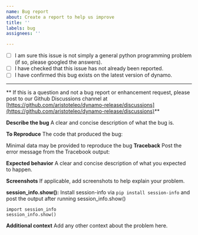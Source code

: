 ```yaml
---
name: Bug report
about: Create a report to help us improve
title: ''
labels: bug
assignees: ''

---
```

- [ ] I am sure this issue is not simply a general python programming problem
      (if so, please googled the answers).
- [ ] I have checked that this issue has not already been reported.
- [ ] I have confirmed this bug exists on the latest version of dynamo.

---

** If this is a question and not a bug report or enhancement request, please post to our Github Discussions channel at [https://github.com/aristoteleo/dynamo-release/discussions](https://github.com/aristoteleo/dynamo-release/discussions)**

**Describe the bug**
A clear and concise description of what the bug is.

**To Reproduce**
The code that produced the bug:

Minimal data may be provided to reproduce the bug
**Traceback**
Post the error message from the Tracebook output:

**Expected behavior**
A clear and concise description of what you expected to happen.

**Screenshots**
If applicable, add screenshots to help explain your problem.

**session_info.show():**
Install session-info via `pip install session-info` and post the output after running session_info.show()

```
import session_info
session_info.show()
```

**Additional context**
Add any other context about the problem here.
